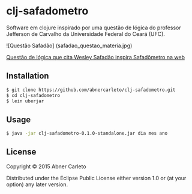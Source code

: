 # clj-safadometro

Software em clojure inspirado por uma questão de lógica do professor Jefferson de Carvalho
da Universidade Federal do Ceará (UFC).

![Questão Safadão]
(safadao_questao_materia.jpg)

[Questão de lógica que cita Wesley Safadão inspira Safadômetro na web](http://g1.globo.com/ceara/noticia/2015/12/professor-cita-wesley-safadao-em-questao-de-logica-e-vira-hit-na-web.html?noAudience=tru)

## Installation

```sh
$ git clone https://github.com/abnercarleto/clj-safadometro.git
$ cd clj-safadometro
$ lein uberjar
```

## Usage

```sh
$ java -jar clj-safadometro-0.1.0-standalone.jar dia mes ano
```

## License

Copyright © 2015 Abner Carleto

Distributed under the Eclipse Public License either version 1.0 or (at
your option) any later version.
